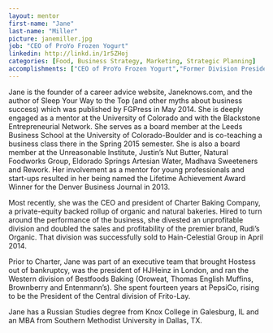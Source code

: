```yaml
---
layout: mentor
first-name: "Jane"
last-name: "Miller"
picture: janemiller.jpg
job: "CEO of ProYo Frozen Yogurt"
linkedin: http://linkd.in/1r5ZHoj
categories: [Food, Business Strategy, Marketing, Strategic Planning]
accomplishments: ["CEO of ProYo Frozen Yogurt","Former Division President of Frito Lay (PepsiCo)","Expert in food industry and business turnarounds"]
---
```

Jane is the founder of a career advice website, Janeknows.com, and the author of Sleep Your Way to the Top (and other myths about business success) which was published by FGPress in May 2014.  She is deeply engaged as a mentor at the University of Colorado and with the Blackstone Entrepreneurial Network. She serves as a board member at the Leeds Business School at the University of Colorado-Boulder and is co-teaching a business class there in the Spring 2015 semester.  She is also a board member at the Unreasonable Institute, Justin’s Nut Butter, Natural Foodworks Group, Eldorado Springs Artesian Water, Madhava Sweeteners and Rework.  Her involvement as a mentor for young professionals and start-ups resulted in her being named the Lifetime Achievement Award Winner for the Denver Business Journal in 2013.

Most recently, she was the CEO and president of Charter Baking Company, a private-equity backed rollup of organic and natural bakeries.  Hired to turn around the performance of the business, she divested an unprofitable division and doubled the sales and profitability of the premier brand, Rudi’s Organic.  That division was successfully sold to Hain-Celestial Group in April 2014.

Prior to Charter, Jane was part of an executive team that brought Hostess out of bankruptcy, was the president of HJHeinz in London, and ran the Western division of Bestfoods Baking (Oroweat, Thomas English Muffins, Brownberry and Entenmann’s).  She spent fourteen years at PepsiCo, rising to be the President of the Central division of Frito-Lay.

Jane has a Russian Studies degree from Knox College in Galesburg, IL and an MBA
from Southern Methodist University in Dallas, TX.
